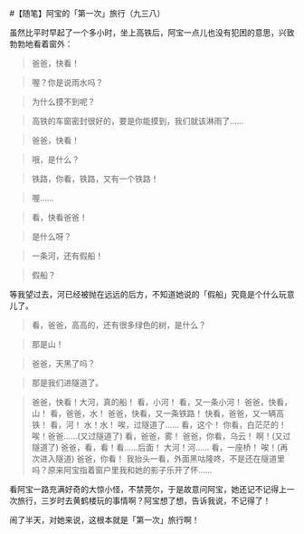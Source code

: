 #【随笔】阿宝的「第一次」旅行（九三八）

虽然比平时早起了一个多小时，坐上高铁后，阿宝一点儿也没有犯困的意思，兴致勃勃地看着窗外：
> 爸爸，快看！

> 喔？你是说雨水吗？

> 为什么摸不到呢？

> 高铁的车窗密封很好的，要是你能摸到，我们就该淋雨了……

> 爸爸，快看！

> 哦，是什么？

> 铁路，你看，铁路，又有一个铁路！

> 喔……

> 看，快看爸爸！

> 是什么呀？

> 一条河，还有假船！

> 假船？

等我望过去，河已经被抛在远远的后方，不知道她说的「假船」究竟是个什么玩意儿了。
> 看，爸爸，高高的，还有很多绿色的树，是什么？

> 那是山！

> 爸爸，天黑了吗？

> 那是我们进隧道了。

> 爸爸，快看！大河，真的船！
> 看，小河！
> 看，又一条小河！
> 爸爸，快看，山！
> 看，爸爸，水！
> 爸爸，快看，又一条铁路！
> 快看，爸爸，又一辆高铁！
> 看，河！
> 水！水！
> 唉，过隧道了……
> 看，这个！
> 你看，白茫茫的！
> 唉！爸爸……(又过隧道了)
> 看，爸爸，雾！
> 爸爸，你看，乌云！
> 啊！(又过隧道了)
> 爸爸，看，看！看……后面！
> 大河！河……
> 看，一座桥！
> 唉！(再次进入隧道)
> 爸爸，你看！
> 我抬头一看，外面黑咕隆咚，不是还在隧道里吗？原来阿宝指着窗户里我和她的影子乐开了怀……

看阿宝一路充满好奇的大惊小怪，不禁莞尔，于是故意问阿宝，她还记不记得上一次旅行，三岁时去黄鹤楼玩的事情啊？阿宝想了想，告诉我说，不记得了！

闹了半天，对她来说，这根本就是「第一次」旅行啊！